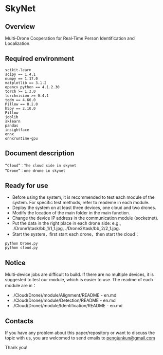 # SkyNet

## Overview
Multi-Drone Cooperation for Real-Time Person Identification and Localization. 

## Required environment
	scikit-learn
	scipy == 1.4.1
	numpy == 1.17.0
	matplotlib == 3.1.2
	opencv_python == 4.1.2.30
	torch >= 1.3.0
	torchvision >= 0.4.1
	tqdm == 4.60.0
	Pillow == 8.2.0
	h5py == 2.10.0
	Pillow
	joblib
	sklearn
	pandas
	insightface
	onnx
	onnxruntime-gpu

## Document description
	“Cloud”：The cloud side in skynet
	“Drone”：one drone in skynet


## Ready for use
- Before using the system, it is recommended to test each module of the system. For specific test methods, refer to reademe in each module.
- Deploy the system on at least three devices, one cloud and two drones.
- Modify the location of the main folder in the main function.
- Change the device IP address in the communication module (socketnet).
- Put the data in the right place in each drone side: e.g., ./Drone1/task/bb_1/1_1.jpg, ./Drone2/task/bb_2/2_1.jpg.
- Start the system，first start each drone，then start the cloud：
```
python Drone.py
python cloud.py
```

## Notice
Multi-device jobs are difficult to build. If there are no multiple devices, it is suggested to test our module, which is easier to use. The readme of each module are in：
- ./Cloud(Drone)/module/Alignment/README - en.md
- ./Cloud(Drone)/module/Detection/README - en.md
- ./Cloud(Drone)/module/Identification/README - en.md

## Contacts
If you have any problem about this paper/repository or want to discuss the topic with us, you are welcomed to send emails to pengjunkun@gmail.com

Thank you!
